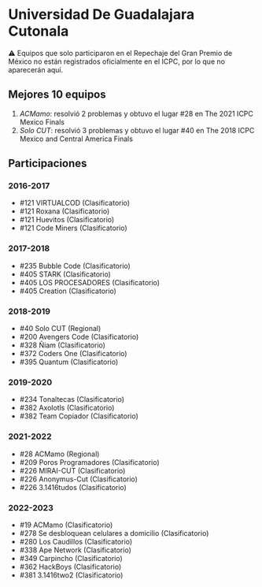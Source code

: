 # Universidad De Guadalajara Cutonala

:warning: Equipos que solo participaron en el Repechaje del Gran Premio de México no están registrados oficialmente en el ICPC, por lo que no aparecerán aquí.

## Mejores 10 equipos

1. _ACMamo_: resolvió 2 problemas y obtuvo el lugar #28 en The 2021 ICPC Mexico Finals
1. _Solo CUT_: resolvió 3 problemas y obtuvo el lugar #40 en The 2018 ICPC Mexico and Central America Finals

## Participaciones

### 2016-2017

- #121 VIRTUALCOD (Clasificatorio)
- #121 Roxana (Clasificatorio)
- #121 Huevitos (Clasificatorio)
- #121 Code Miners (Clasificatorio)

### 2017-2018

- #235 Bubble Code (Clasificatorio)
- #405 STARK (Clasificatorio)
- #405 LOS PROCESADORES (Clasificatorio)
- #405 Creation (Clasificatorio)

### 2018-2019

- #40 Solo CUT (Regional)
- #200 Avengers Code (Clasificatorio)
- #328 Ñiam (Clasificatorio)
- #372 Coders One (Clasificatorio)
- #395 Quantum (Clasificatorio)

### 2019-2020

- #234 Tonaltecas (Clasificatorio)
- #382 Axolotls (Clasificatorio)
- #382 Team Copiador (Clasificatorio)

### 2021-2022

- #28 ACMamo (Regional)
- #209 Poros Programadores (Clasificatorio)
- #226 MIRAI-CUT (Clasificatorio)
- #226 Anonymus-Cut (Clasificatorio)
- #226 3.1416tudos (Clasificatorio)

### 2022-2023

- #19 ACMamo (Clasificatorio)
- #278 Se desbloquean celulares a domicilio (Clasificatorio)
- #280 Los Caudillos (Clasificatorio)
- #338 Ape Network (Clasificatorio)
- #349 Carpincho (Clasificatorio)
- #362 HackBoys (Clasificatorio)
- #381 3.1416two2 (Clasificatorio)



